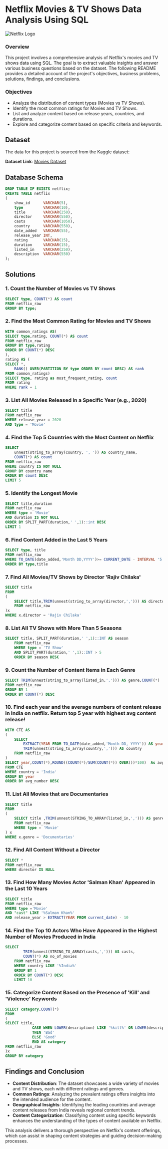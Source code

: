 # Netflix Movies & TV Shows Data Analysis Using SQL
![Netflix Logo](https://github.com/NandhuKrisz/netflix_sql_project/blob/main/netflix_logo.jpg)

### Overview
This project involves a comprehensive analysis of Netflix's movies and TV shows data using SQL. The goal is to extract valuable insights and answer various business questions based on the dataset. The following README provides a detailed account of the project's objectives, business problems, solutions, findings, and conclusions.

### Objectives
- Analyze the distribution of content types (Movies vs TV Shows).
- Identify the most common ratings for Movies and TV Shows.
- List and analyze content based on release years, countries, and durations.
- Explore and categorize content based on specific criteria and keywords.

## Dataset

The data for this project is sourced from the Kaggle dataset:

**Dataset Link**: [Movies Dataset](https://www.kaggle.com/datasets/shivamb/netflix-shows?resource=download)


## Database Schema

```sql
DROP TABLE IF EXISTS netflix;
CREATE TABLE netflix
(
    show_id      VARCHAR(5),
    type         VARCHAR(10),
    title        VARCHAR(250),
    director     VARCHAR(550),
    casts        VARCHAR(1050),
    country      VARCHAR(550),
    date_added   VARCHAR(55),
    release_year INT,
    rating       VARCHAR(15),
    duration     VARCHAR(15),
    listed_in    VARCHAR(250),
    description  VARCHAR(550)
);
```

## Solutions

### 1. Count the Number of Movies vs TV Shows

```sql
SELECT type, COUNT(*) AS count
FROM netflix_raw
GROUP BY type;
```

### 2. Find the Most Common Rating for Movies and TV Shows
```sql
WITH common_ratings AS(
SELECT type,rating, COUNT(*) AS count
FROM netflix_raw
GROUP BY type,rating
ORDER BY COUNT(*) DESC
),
rating AS (
SELECT *,
	RANK() OVER(PARTITION BY type ORDER BY count DESC) AS rank
FROM common_ratings)
SELECT type, rating as most_frequent_rating, count
FROM rating
WHERE rank = 1

```
### 3. List All Movies Released in a Specific Year (e.g., 2020)
```sql
SELECT title
FROM netflix_raw
WHERE release_year = 2020
AND type = 'Movie'

```
### 4. Find the Top 5 Countries with the Most Content on Netflix
```sql
SELECT 
	unnest(string_to_array(country, ', ')) AS country_name, 
	COUNT(*) AS count
FROM netflix_raw
WHERE country IS NOT NULL
GROUP BY country_name
ORDER BY count DESC
LIMIT 5
```
### 5. Identify the Longest Movie
```sql
SELECT title,duration
FROM netflix_raw
WHERE type = 'Movie'
AND duration IS NOT NULL
ORDER BY SPLIT_PART(duration,' ',1)::int DESC
LIMIT 1
```
### 6. Find Content Added in the Last 5 Years
```sql
SELECT type, title
FROM netflix_raw
WHERE TO_DATE(date_added,'Month DD,YYYY')>= CURRENT_DATE - INTERVAL '5 years'
ORDER BY type,title
```
### 7. Find All Movies/TV Shows by Director 'Rajiv Chilaka'
```sql
SELECT title
FROM
(
	SELECT title,TRIM(unnest(string_to_array(director,','))) AS director
	FROM netflix_raw
)x 
WHERE x.director = 'Rajiv Chilaka'

```
### 8. List All TV Shows with More Than 5 Seasons
```sql
SELECT title, SPLIT_PART(duration,' ',1)::INT AS season
	FROM netflix_raw
	WHERE type = 'TV Show'
	AND SPLIT_PART(duration,' ',1)::INT > 5
	ORDER BY season DESC
```
### 9. Count the Number of Content Items in Each Genre
```sql
SELECT TRIM(unnest(string_to_array(listed_in,','))) AS genre,COUNT(*)
FROM netflix_raw
GROUP BY 1
ORDER BY COUNT(*) DESC
```
### 10. Find each year and the average numbers of content release in India on netflix. Return top 5 year with highest avg content release!

```sql
WITH CTE AS
(
	SELECT 
		EXTRACT(YEAR FROM TO_DATE(date_added,'Month DD, YYYY')) AS year, 
		TRIM(unnest(string_to_array(country,','))) AS country
	FROM netflix_raw
)
SELECT year,COUNT(*),ROUND((COUNT(*)/SUM(COUNT(*)) OVER())*100)  As avg_number
FROM CTE
WHERE country = 'India'
GROUP BY year
ORDER BY avg_number DESC

```
### 11. List All Movies that are Documentaries
```sql
SELECT title
FROM
(
	SELECT title ,TRIM(unnest(STRING_TO_ARRAY(listed_in,','))) AS genre
	FROM netflix_raw
	WHERE type = 'Movie'
) x 
WHERE x.genre = 'Documentaries'

```
### 12. Find All Content Without a Director
```sql
SELECT *
FROM netflix_raw
WHERE director IS NULL
```
### 13. Find How Many Movies Actor 'Salman Khan' Appeared in the Last 10 Years
```sql
SELECT title
FROM netflix_raw
WHERE type ='Movie'
AND "cast" LIKE '%Salman Khan%'
AND release_year > EXTRACT(YEAR FROM current_date) - 10
```
### 14. Find the Top 10 Actors Who Have Appeared in the Highest Number of Movies Produced in India
```sql
SELECT 
		TRIM(unnest(STRING_TO_ARRAY(casts,','))) AS casts,
		COUNT(*) AS no_of_movies
	FROM netflix_raw
	WHERE country LIKE '%India%'
	GROUP BY 1
	ORDER BY COUNT(*) DESC
    LIMIT 10
```
### 15. Categorize Content Based on the Presence of 'Kill' and 'Violence' Keywords
```sql
SELECT category,COUNT(*)
FROM
(
SELECT title,
			CASE WHEN LOWER(description) LIKE '%kill%' OR LOWER(description) LIKE '%violence%'
			THEN 'Bad'
			ELSE 'Good'
			END AS category
FROM netflix_raw
)x
GROUP BY category
```

## Findings and Conclusion

- **Content Distribution**: The dataset showcases a wide variety of movies and TV shows, each with different ratings and genres.
- **Common Ratings**: Analyzing the prevalent ratings offers insights into the intended audience for the content.
- **Geographical Insights**: Identifying the leading countries and average content releases from India reveals regional content trends.
- **Content Categorization**: Classifying content using specific keywords enhances the understanding of the types of content available on Netflix.

This analysis delivers a thorough perspective on Netflix's content offerings, which can assist in shaping content strategies and guiding decision-making processes.

